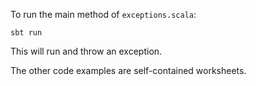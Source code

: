 To run the main method of `exceptions.scala`:
~~~ shell
sbt run
~~~

This will run and throw an exception.

The other code examples are self-contained worksheets.